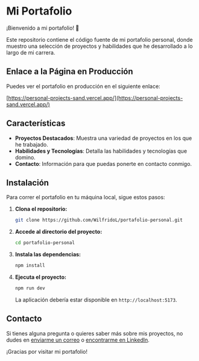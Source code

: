# Mi Portafolio

¡Bienvenido a mi portafolio! 🎉

Este repositorio contiene el código fuente de mi portafolio personal, donde muestro una selección de proyectos y habilidades que he desarrollado a lo largo de mi carrera.

## Enlace a la Página en Producción

Puedes ver el portafolio en producción en el siguiente enlace:

[https://personal-projects-sand.vercel.app/](https://personal-projects-sand.vercel.app/)

## Características

- **Proyectos Destacados**: Muestra una variedad de proyectos en los que he trabajado.
- **Habilidades y Tecnologías**: Detalla las habilidades y tecnologías que domino.
- **Contacto**: Información para que puedas ponerte en contacto conmigo.

## Instalación

Para correr el portafolio en tu máquina local, sigue estos pasos:

1. **Clona el repositorio:**

    ```bash
    git clone https://github.com/WilfridoL/portafolio-personal.git
    ```

2. **Accede al directorio del proyecto:**

    ```bash
    cd portafolio-personal
    ```

3. **Instala las dependencias:**

    ```bash
    npm install
    ```

4. **Ejecuta el proyecto:**

    ```bash
    npm run dev
    ```

    La aplicación debería estar disponible en `http://localhost:5173`.


## Contacto

Si tienes alguna pregunta o quieres saber más sobre mis proyectos, no dudes en [enviarme un correo](mailto:wilfridorafaellawson@gmail.com) o [encontrarme en LinkedIn](https://www.linkedin.com/in/wilfrido-adarraga-aa99a0238/).

¡Gracias por visitar mi portafolio!
